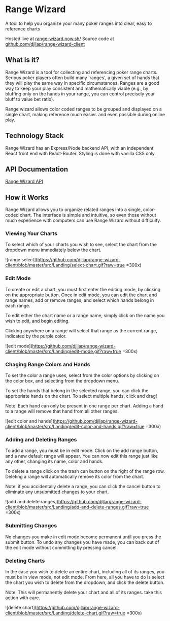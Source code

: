 # Range Wizard
A tool to help you organize your many poker ranges into clear, easy to reference charts

Hosted live at [range-wizard.now.sh/](https://range-wizard.now.sh/)
Source code at [github.com/djllap/range-wizard-client](https://github.com/djllap/range-wizard-client)

## What is it?
Range Wizard is a tool for collecting and referencing poker range charts. Serious poker players often build many 'ranges', a given set of hands that they will play the same way in specific circumstances. Ranges are a good way to keep your play consistent and mathematically viable (e.g., by bluffing only on the hands in your range, you can control precisely your bluff to value bet ratio).

Range wizard allows color coded ranges to be grouped and displayed on a single chart, making reference much easier. and even possible during online play.

## Technology Stack
Range Wizard has an Express/Node backend API, with an independent React front end with React-Router. Styling is done with vanilla CSS only.

## API Documentation
[Range Wizard API](https://github.com/djllap/range-wizard-api/blob/master/README.md)

## How it Works
Range Wizard allows you to organize related ranges into a single, color-coded chart. The interface is simple and intuitive, so even those without much experience with computers can use Range Wizard without difficulty.

### Viewing Your Charts

To select which of your charts you wish to see, select the chart from the dropdown menu immediately below the chart.

![range select](https://github.com/djllap/range-wizard-client/blob/master/src/Landing/select-chart.gif?raw=true =300x)

### Edit Mode
To create or edit a chart, you must first enter the editing mode, by clicking on the appropriate button. Once in edit mode, you can edit the chart and range names, add or remove ranges, and select which hands belong in each range.

To edit either the chart name or a range name, simply click on the name you wish to edit, and begin editing.

Clicking anywhere on a range will select that range as the current range, indicated by the purple color.

![edit mode](https://github.com/djllap/range-wizard-client/blob/master/src/Landing/edit-mode.gif?raw=true =300x)

### Chaging Range Colors and Hands

To set the color a range uses, select from the color options by clicking on the color box, and selecting from the dropdown menu.

To set the hands that belong in the selected range, you can click the appropriate hands on the chart. To select multiple hands, click and drag!

Note: Each hand can only be present in one range per chart. Adding a hand to a range will remove that hand from all other ranges.

![edit color and hands](https://github.com/djllap/range-wizard-client/blob/master/src/Landing/edit-color-and-hands.gif?raw=true =300x)

### Adding and Deleting Ranges

To add a range, you must be in edit mode. Click on the add range button, and a new default range will appear. You can now edit this range just like any other, changing its name, color and hands.

To delete a range click on the trash can button on the right of the range row. Deleting a range will automatically remove its color from the chart.

Note: if you accidentally delete a range, you can click the cancel button to eliminate any unsubmitted changes to your chart.

![add and delete ranges](https://github.com/djllap/range-wizard-client/blob/master/src/Landing/add-and-delete-ranges.gif?raw=true =300x)

### Submitting Changes

No changes you make in edit mode become permanent until you press the submit button. To undo any changes you have made, you can back out of the edit mode without committing by pressing cancel.

### Deleting Charts

In the case you wish to delete an entire chart, including all of its ranges, you must be in view mode, not edit mode. From here, all you have to do is select the chart you wish to delete from the dropdown, and click the delete button.

Note: This will permanently delete your chart and all of its ranges. take this action with care.

![delete chart](https://github.com/djllap/range-wizard-client/blob/master/src/Landing/delete-chart.gif?raw=true =300x)
